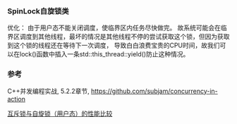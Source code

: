 ### SpinLock自旋锁类

优化：
由于用户态不能关闭调度，使临界区内任务尽快做完。
故系统可能会在临界区调度到其他线程，最坏的情况是其他线程不停的尝试获取这个锁，但因为获取到这个锁的线程还在等待下一次调度，
导致白白浪费宝贵的CPU时间，故我们可以在lock()函数中插入一条std::this_thread::yield()防止这种情况。

### 参考
C++并发编程实战, 5.2.2章节, <https://github.com/subjam/concurrency-in-action>

[互斥锁与自旋锁（用户态）的性能比较](https://zhuanlan.zhihu.com/p/264848910)
